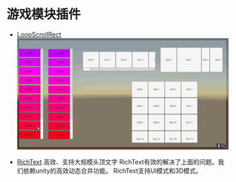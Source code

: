 # 游戏模块插件
- [LoopScrollRect](https://github.com/qiankanglai/LoopScrollRect)
![enter image description here](https://github.com/qiankanglai/LoopScrollRect/raw/master/Images/demo1.gif)

- [RichText](https://github.com/506638093/RichText)
高效、支持大规模头顶文字
RichText有效的解决了上面的问题。我们依赖unity的高效动态合并功能。 RichText支持UI模式和3D模式。




